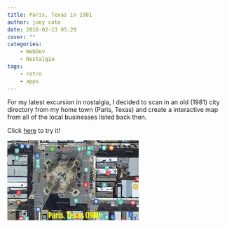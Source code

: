 ```yaml
---
title: Paris, Texas in 1981
author: joey cato
date: 2016-02-13 05:29
cover: ""
categories:
    - WebDev
    - Nostalgia
tags:
    - retro
    - apps
---
```


For my latest excursion in nostalgia, I decided to scan in an old (1981) city directory from my home town (Paris, Texas)
and create a interactive map from all of the local businesses listed back then.

Click [here](http://gorch.com/paris1981) to try it!

![paristx1981](paristx1981.jpg)
